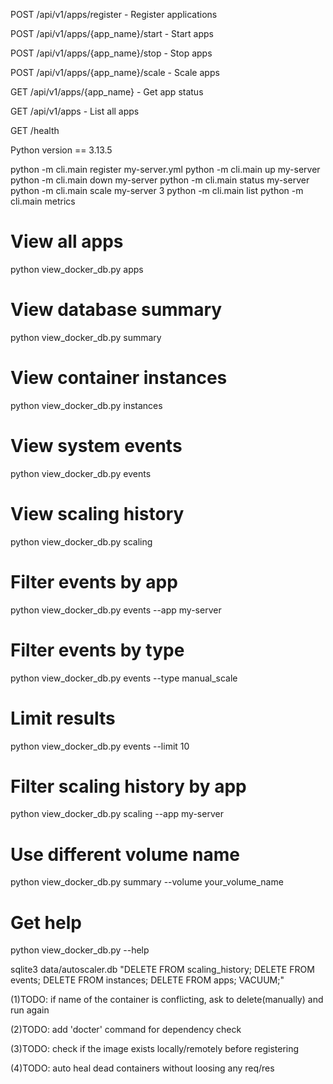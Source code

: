 POST /api/v1/apps/register - Register applications

POST /api/v1/apps/{app_name}/start - Start apps

POST /api/v1/apps/{app_name}/stop - Stop apps

POST /api/v1/apps/{app_name}/scale - Scale apps

GET /api/v1/apps/{app_name} - Get app status

GET /api/v1/apps - List all apps

GET /health


Python version == 3.13.5

python -m cli.main register my-server.yml
python -m cli.main up my-server
python -m cli.main down my-server
python -m cli.main status my-server
python -m cli.main scale my-server 3
python -m cli.main list
python -m cli.main metrics



# View all apps
python view_docker_db.py apps

# View database summary  
python view_docker_db.py summary

# View container instances
python view_docker_db.py instances

# View system events
python view_docker_db.py events

# View scaling history
python view_docker_db.py scaling


# Filter events by app
python view_docker_db.py events --app my-server

# Filter events by type
python view_docker_db.py events --type manual_scale

# Limit results
python view_docker_db.py events --limit 10

# Filter scaling history by app
python view_docker_db.py scaling --app my-server

# Use different volume name
python view_docker_db.py summary --volume your_volume_name

# Get help
python view_docker_db.py --help


sqlite3 data/autoscaler.db "DELETE FROM scaling_history; DELETE FROM events; DELETE FROM instances; DELETE FROM apps; VACUUM;"

(1)TODO: if name of the container is conflicting, ask to delete(manually) and run again

(2)TODO: add 'docter' command for dependency check

(3)TODO: check if the image exists locally/remotely before registering

(4)TODO: auto heal dead containers without loosing any req/res
